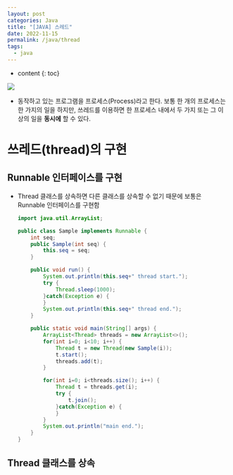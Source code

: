 ```yaml
---
layout: post
categories: Java
title: "[JAVA] 스레드"
date: 2022-11-15
permalink: /java/thread
tags:
  - java
---
```

* content
{: toc}






![](https://i.imgur.com/latQVkH.png)

- 동작하고 있는 프로그램을 프로세스(Process)라고 한다. 보통 한 개의 프로세스는 한 가지의 일을 하지만, 쓰레드를 이용하면 한 프로세스 내에서 두 가지 또는 그 이상의 일을 **동시에** 할 수 있다.



# 쓰레드(thread)의 구현

## Runnable 인터페이스를 구현
    
- Thread 클래스를 상속하면 다른 클래스를 상속할 수 없기 때문에 보통은 Runnable 인터페이스를 구현함
    
    ```java
    import java.util.ArrayList;
    
    public class Sample implements Runnable {
        int seq;
        public Sample(int seq) {
            this.seq = seq;
        }
    
        public void run() {
            System.out.println(this.seq+" thread start.");
            try {
                Thread.sleep(1000);
            }catch(Exception e) {
            }
            System.out.println(this.seq+" thread end.");
        }
    
        public static void main(String[] args) {
            ArrayList<Thread> threads = new ArrayList<>();
            for(int i=0; i<10; i++) {
                Thread t = new Thread(new Sample(i));
                t.start();
                threads.add(t);
            }
    
            for(int i=0; i<threads.size(); i++) {
                Thread t = threads.get(i);
                try {
                    t.join();
                }catch(Exception e) {
                }
            }
            System.out.println("main end.");
        }
    }
    ```
    
## Thread 클래스를 상속